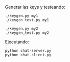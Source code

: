 Generar las keys y testeando:
```
./keygen.py my1
./keygen_test.py my1

./keygen.py my2
./keygen_test.py my2
```

Ejecutando:
```
python chat-server.py
python chat-client.py
```
